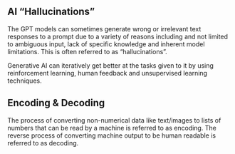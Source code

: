 ## AI “Hallucinations”

The GPT models can sometimes generate wrong or irrelevant text responses to a prompt due to a variety of reasons including and not limited to ambiguous input, lack of specific knowledge and inherent model limitations. This is often referred to as “hallucinations”.

Generative AI can iteratively get better at the tasks given to it by using reinforcement learning, human feedback and unsupervised learning techniques.

## Encoding & Decoding

The process of converting non-numerical data like text/images to lists of numbers that can be read by a machine is referred to as encoding. The reverse process of converting machine output to be human readable is referred to as decoding.
